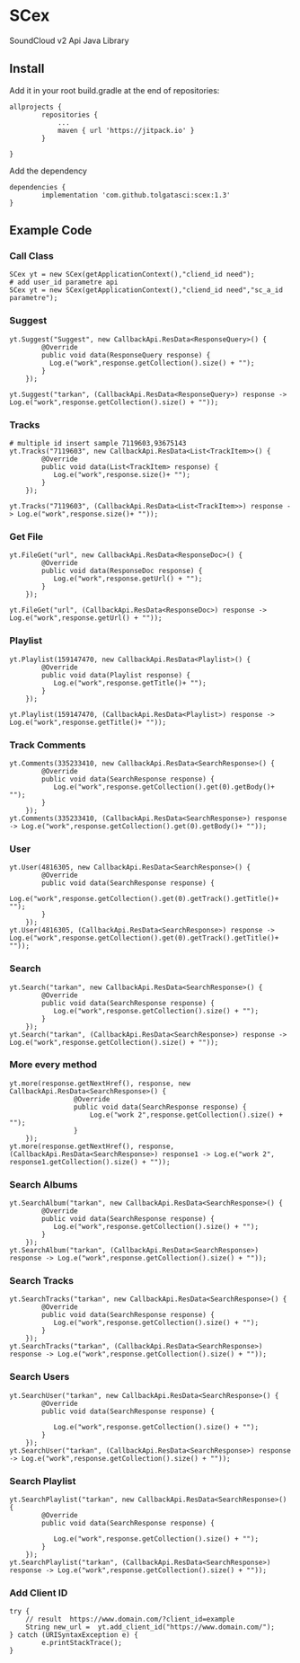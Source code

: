 # SCex
 SoundCloud v2 Api Java Library
## Install
Add it in your root build.gradle at the end of repositories:

	allprojects {
			repositories {
				...
				maven { url 'https://jitpack.io' }
			}
	
	}	

Add the dependency

	dependencies {
	        implementation 'com.github.tolgatasci:scex:1.3'
	}
	
## Example Code

### Call Class
	SCex yt = new SCex(getApplicationContext(),"cliend_id need");
	# add user_id parametre api
	SCex yt = new SCex(getApplicationContext(),"cliend_id need","sc_a_id parametre");
	
### Suggest
	yt.Suggest("Suggest", new CallbackApi.ResData<ResponseQuery>() {
            @Override
            public void data(ResponseQuery response) {
              Log.e("work",response.getCollection().size() + "");
            }
        });
		
	yt.Suggest("tarkan", (CallbackApi.ResData<ResponseQuery>) response -> Log.e("work",response.getCollection().size() + ""));
		
### Tracks

	# multiple id insert sample 7119603,93675143
	yt.Tracks("7119603", new CallbackApi.ResData<List<TrackItem>>() {
            @Override
            public void data(List<TrackItem> response) {
               Log.e("work",response.size()+ "");
            }
        });
		
	yt.Tracks("7119603", (CallbackApi.ResData<List<TrackItem>>) response -> Log.e("work",response.size()+ ""));	
### Get File
	yt.FileGet("url", new CallbackApi.ResData<ResponseDoc>() {
            @Override
            public void data(ResponseDoc response) {
               Log.e("work",response.getUrl() + "");
            }
        });
		
	yt.FileGet("url", (CallbackApi.ResData<ResponseDoc>) response -> Log.e("work",response.getUrl() + ""));
		
### Playlist
	yt.Playlist(159147470, new CallbackApi.ResData<Playlist>() {
            @Override
            public void data(Playlist response) {
               Log.e("work",response.getTitle()+ "");
            }
        });
		
	yt.Playlist(159147470, (CallbackApi.ResData<Playlist>) response -> Log.e("work",response.getTitle()+ ""));
	
### Track Comments
	yt.Comments(335233410, new CallbackApi.ResData<SearchResponse>() {
            @Override
            public void data(SearchResponse response) {
               Log.e("work",response.getCollection().get(0).getBody()+ "");
            }
        });		
	yt.Comments(335233410, (CallbackApi.ResData<SearchResponse>) response -> Log.e("work",response.getCollection().get(0).getBody()+ ""));
	
### User
	yt.User(4816305, new CallbackApi.ResData<SearchResponse>() {
            @Override
            public void data(SearchResponse response) {
               Log.e("work",response.getCollection().get(0).getTrack().getTitle()+ "");
            }
        });
	yt.User(4816305, (CallbackApi.ResData<SearchResponse>) response -> Log.e("work",response.getCollection().get(0).getTrack().getTitle()+ ""));
	
### Search
	yt.Search("tarkan", new CallbackApi.ResData<SearchResponse>() {
            @Override
            public void data(SearchResponse response) {
               Log.e("work",response.getCollection().size() + "");
            }
        });	
	yt.Search("tarkan", (CallbackApi.ResData<SearchResponse>) response -> Log.e("work",response.getCollection().size() + ""));
	
### More every method
	yt.more(response.getNextHref(), response, new CallbackApi.ResData<SearchResponse>() {
                    @Override
                    public void data(SearchResponse response) {
                        Log.e("work 2",response.getCollection().size() + "");
                    }
		});
	yt.more(response.getNextHref(), response, (CallbackApi.ResData<SearchResponse>) response1 -> Log.e("work 2", response1.getCollection().size() + ""));	
### Search Albums
	yt.SearchAlbum("tarkan", new CallbackApi.ResData<SearchResponse>() {
            @Override
            public void data(SearchResponse response) {
               Log.e("work",response.getCollection().size() + "");
            }
        });
	yt.SearchAlbum("tarkan", (CallbackApi.ResData<SearchResponse>) response -> Log.e("work",response.getCollection().size() + ""));
	
### Search Tracks
	yt.SearchTracks("tarkan", new CallbackApi.ResData<SearchResponse>() {
            @Override
            public void data(SearchResponse response) {
               Log.e("work",response.getCollection().size() + "");
            }
        });		
	yt.SearchTracks("tarkan", (CallbackApi.ResData<SearchResponse>) response -> Log.e("work",response.getCollection().size() + ""));
	
### Search Users		
	yt.SearchUser("tarkan", new CallbackApi.ResData<SearchResponse>() {
            @Override
            public void data(SearchResponse response) {

               Log.e("work",response.getCollection().size() + "");
            }
        });
	yt.SearchUser("tarkan", (CallbackApi.ResData<SearchResponse>) response -> Log.e("work",response.getCollection().size() + ""));
	
### Search Playlist		
	yt.SearchPlaylist("tarkan", new CallbackApi.ResData<SearchResponse>() {
            @Override
            public void data(SearchResponse response) {

               Log.e("work",response.getCollection().size() + "");
            }
        });
	yt.SearchPlaylist("tarkan", (CallbackApi.ResData<SearchResponse>) response -> Log.e("work",response.getCollection().size() + ""));
	
### Add Client ID
	try {
		// result  https://www.domain.com/?client_id=example
		String new_url =  yt.add_client_id("https://www.domain.com/");
    } catch (URISyntaxException e) {
            e.printStackTrace();
    }
